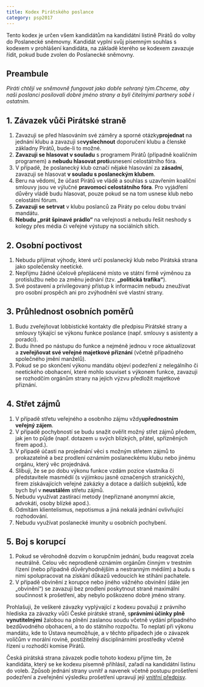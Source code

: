 ```yaml
---
title: Kodex Pirátského poslance
category: psp2017
---
```


Tento kodex je určen všem kandidátům na kandidátní listině Pirátů do volby do Poslanecké sněmovny. Kandidát vyplní svůj písemným souhlas s kodexem v prohlášení kandidáta, na základě kterého se kodexem zavazuje řídit, pokud bude zvolen do Poslanecké sněmovny.

## Preambule

*Piráti chtějí ve sněmovně fungovat jako dobře sehraný tým. ​Chceme, aby naši poslanci posilovali dobré jméno strany a byli čitelnými partnery sobě i ostatním.*

## 1. Závazek vůči Pirátské straně

1. Zavazuji se před hlasováním své záměry a sporné otázky ​**projednat​** na jednání
klubu a zavazuji se ​**vyslechnout​** doporučení klubu a členské základny Pirátů, bude-li
to možné.
2. **Zavazuji se hlasovat v souladu​** s programem Pirátů (případně koaličním
programem) a ​**nebudu hlasovat proti​** usnesení celostátního fóra.
3. V případě, že poslanecký klub označí nějaké hlasování za **zásadní​**, zavazuji se
hlasovat ​**v souladu s poslaneckým klubem​**.
4. Beru na vědomí, že účast Pirátů ve vládě a souhlas s uzavřením koaliční smlouvy
jsou ve výlučné ​**pravomoci celostátního fóra​**. Pro vyjádření důvěry vládě budu
hlasovat, pouze pokud se na tom usnese klub nebo celostátní fórum.
5. **Zavazuji se setrvat​** v klubu poslanců za Piráty po celou dobu trvání mandátu.
6. **Nebudu „prát špinavé prádlo“**​ na veřejnosti a nebudu řešit neshody s kolegy přes
média či veřejné výstupy na sociálních sítích.

## 2. Osobní poctivost

1. Nebudu přijímat výhody, které určí poslanecký klub nebo Pirátská strana jako
společensky neetické.
2. Nepřijmu žádné účelově přeplácené místo ve státní firmě výměnou za protislužbu
nebo za změnu jednání (tzv. **„politická trafika​“**).
3. Své postavení a privilegovaný přístup k informacím nebudu zneužívat pro osobní
prospěch ani pro zvýhodnění své vlastní strany.

## 3. Průhlednost osobních poměrů

1. Budu zveřejňovat lobbistické kontakty dle předpisu Pirátské strany a smlouvy týkající
se výkonu funkce poslance (např. smlouvy s asistenty a poradci).
2. Budu ihned po nástupu do funkce a nejméně jednou v roce aktualizovat a
**zveřejňovat své veřejné majetkové přiznání**​ (včetně případného společného jmění
manželů).
3. Pokud se po skončení výkonu mandátu objeví podezření z nelegálního či neetického
obohacení, které mohlo souviset s výkonem funkce, zavazuji se rozhodčím orgánům
strany na jejich výzvu předložit majetkové přiznání.

## 4. Střet zájmů

1. V případě střetu veřejného a osobního zájmu vždy ​**upřednostním veřejný zájem​**.
2. V případě pochybností se budu snažit ověřit možný střet zájmů předem, jak jen to
půjde (např. dotazem u svých blízkých, přátel, spřízněných firem apod.).
3. V případě účasti na projednání věci s možným střetem zájmů to prokazatelně a bez
prodlení oznámím poslaneckému klubu nebo jinému orgánu, který věc projednává.
4. Slibuji, že se po dobu výkonu funkce vzdám pozice vlastníka či představitele
masmédií (s výjimkou jasně označených stranických), firem získávajících veřejné
zakázky a dotace a dalších subjektů, kde bych byl v ​**neustálém​** střetu zájmů.
5. Nebudu využívat zastírací metody (nepřiznané anonymní akcie, advokáti, osoby
blízké apod.).
6. Odmítám klientelismus, nepotismus a jiná nekalá jednání ovlivňující rozhodování.
7. Nebudu využívat poslanecké imunity u osobních pochybení.

## 5. Boj s korupcí

1. Pokud se věrohodně dozvím o korupčním jednání, budu reagovat zcela neutrálně.
Celou věc neprodleně oznámím orgánům činným v trestním řízení (nebo případně
důvěryhodnějším a nestranným médiím) a budu s nimi spolupracovat na získání
důkazů vedoucích ke stíhání pachatele.
2. V případě obvinění z korupce nebo jiného vážného obvinění (dále jen „obvinění“) se
zavazuji bez prodlení poskytnout straně maximální součinnost k prošetření, aby
nebylo poškozeno dobré jméno strany.

Prohlašuji, že veškeré závazky vyplývající z kodexu považuji z právního hlediska za závazky
vůči České pirátské straně, s ​**právními účinky plně vynutitelnými** žalobou na plnění
zaslanou soudu včetně vydání případného bezdůvodného obohacení, a to do státního
rozpočtu. To neplatí při výkonu mandátu, kde to Ústava neumožňuje, a v těchto případech
jde o závazek voličům v morální rovině, postižitelný disciplinárními prostředky včetně řízení
u rozhodčí komise Pirátů.

Česká pirátská strana závazek podle tohoto kodexu přijme tím, že kandidáta, který se ke
kodexu písemně přihlásil, zařadí na kandidátní listinu do voleb. Způsob jednání strany uvnitř
a navenek včetně postupu prošetření podezření a zveřejnění výsledku prošetření upravují
její [vnitřní předpisy](https://wiki.pirati.cz/rules/).
